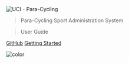 <img class="logo" src="_img/uci-logo.jpg" alt="UCI - Para-Cycling">

> Para-Cycling Sport Administration System

> User Guide

[GitHub](https://github.com/paralympics/pcsas-user-guide/)
[Getting Started](/README.md)

<!-- background color -->
![color](#ffffff)